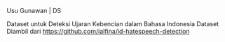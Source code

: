 Usu Gunawan | DS

Dataset untuk Deteksi Ujaran Kebencian dalam Bahasa Indonesia
Dataset Diambil dari https://github.com/ialfina/id-hatespeech-detection

